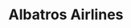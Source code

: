 ---
title: "Albatros Airlines"
url: /barranquilla/albatros-airlines-via-oriental/
shop: agencia de viajes
---